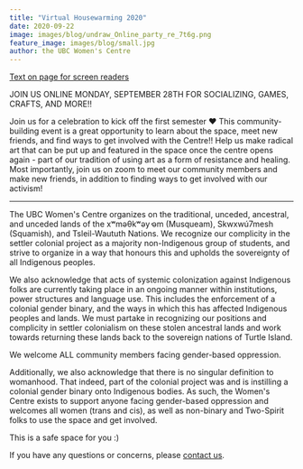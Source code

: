 ```yaml
---
title: "Virtual Housewarming 2020"
date: 2020-09-22
image: images/blog/undraw_Online_party_re_7t6g.png
feature_image: images/blog/small.jpg
author: the UBC Women's Centre
---
```


[Text on page for screen readers](/accessiblehousewarming2020.txt)

JOIN US ONLINE MONDAY, SEPTEMBER 28TH FOR SOCIALIZING, GAMES, CRAFTS, AND MORE!! 

Join us for a celebration to kick off the first semester ♥ This community-building event is a great opportunity to learn about the space, meet new friends, and find ways to get involved with the Centre!! Help us make radical art that can be put up and featured in the space once the centre opens again - part of our tradition of using art as a form of resistance and healing. Most importantly, join us on zoom to meet our community members and make new friends, in addition to finding ways to get involved with our activism!

---

The UBC Women's Centre organizes on the traditional, unceded, ancestral, and unceded lands of the xʷməθkʷəy̓ əm (Musqueam), Skwxwú7mesh (Squamish), and Tsleil-Waututh Nations. We recognize our complicity in the settler colonial project as a majority non-Indigenous group of students, and strive to organize in a way that honours this and upholds the sovereignty of all Indigenous peoples.

We also acknowledge that acts of systemic colonization against Indigenous folks are currently taking place in an ongoing manner within institutions, power structures and language use. This includes the enforcement of a colonial gender binary, and the ways in which this has affected Indigenous peoples and lands. We must partake in recognizing our positions and complicity in settler colonialism on these stolen ancestral lands and work towards returning these lands back to the sovereign nations of Turtle Island.

We welcome ALL community members facing gender-based oppression.

Additionally, we also acknowledge that there is no singular definition to womanhood. That indeed, part of the colonial project was and is instilling a colonial gender binary onto Indigenous bodies. As such, the Women's Centre exists to support anyone facing gender-based oppression and welcomes all women (trans and cis), as well as non-binary and Two-Spirit folks to use the space and get involved.


This is a safe space for you :)

If you have any questions or concerns, please [contact us](/contact).
